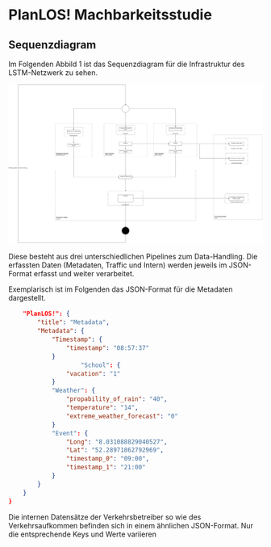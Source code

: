 # PlanLOS! Machbarkeitsstudie

## Sequenzdiagram

Im Folgenden Abbild 1 ist das Sequenzdiagram für die Infrastruktur des LSTM-Netzwerk zu sehen.

![Sequencediagram](finished_activity_diagram.drawio.png "Sequence diagram")

Diese besteht aus drei unterschiedlichen Pipelines zum Data-Handling. Die erfassten Daten (Metadaten, Traffic und Intern) werden jeweils im JSON-Format erfasst und weiter verarbeitet.

Exemplarisch ist im Folgenden das JSON-Format für die Metadaten dargestellt.

```json {
    "PlanLOS!": {
        "title": "Metadata",
		"Metadata": {
			"Timestamp": {
				"timestamp": "08:57:37"
			}
            		"School": {
				"vacation": "1"
			}
			"Weather": {
				"propability_of_rain": "40",
				"temperature": "14",
				"extreme_weather_forecast": "0"
			}
			"Event": {
				"Long": "8.031088829040527",
				"Lat": "52.28971862792969",
				"timestamp_0": "09:00",
				"timestamp_1": "21:00"
			}
		}
	}
}
```


Die internen Datensätze der Verkehrsbetreiber so wie des Verkehrsaufkommen befinden sich in einem ähnlichen JSON-Format. Nur die entsprechende Keys und Werte variieren
